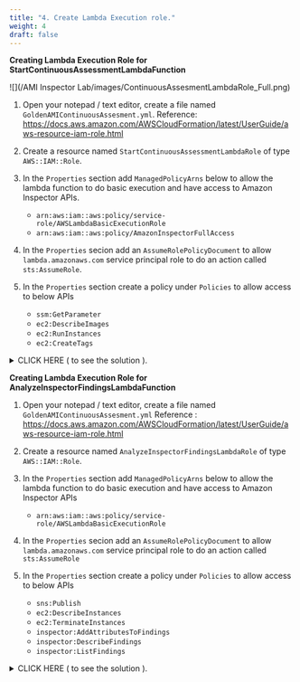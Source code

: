 ```yaml
---
title: "4. Create Lambda Execution role."
weight: 4
draft: false
---
```


**Creating Lambda Execution Role for StartContinuousAssessmentLambdaFunction**

![](/AMI Inspector Lab/images/ContinuousAssesmentLambdaRole_Full.png)

1. Open your notepad / text editor, create a file named `GoldenAMIContinuousAssesment.yml`.
   Reference: https://docs.aws.amazon.com/AWSCloudFormation/latest/UserGuide/aws-resource-iam-role.html

2. Create a resource named `StartContinuousAssessmentLambdaRole` of type `AWS::IAM::Role`.

3. In the `Properties` section add `ManagedPolicyArns` below to allow the lambda function to do basic execution and have access to Amazon Inspector APIs.
    * `arn:aws:iam::aws:policy/service-role/AWSLambdaBasicExecutionRole`
    * `arn:aws:iam::aws:policy/AmazonInspectorFullAccess`

4. In the `Properties` secion add an `AssumeRolePolicyDocument` to allow `lambda.amazonaws.com` service principal role to do an action called `sts:AssumeRole`.

5. In the `Properties` section create a policy under `Policies` to allow access to below APIs        
    * `ssm:GetParameter`
    * `ec2:DescribeImages`
    * `ec2:RunInstances`
    * `ec2:CreateTags`

<details><summary>CLICK HERE ( to see the solution ).</summary>

```
  StartContinuousAssessmentLambdaRole: 
    Properties: 
      AssumeRolePolicyDocument: 
        Statement: 
          - 
            Action: 
              - "sts:AssumeRole"
            Effect: Allow
            Principal: 
              Service: 
                - lambda.amazonaws.com
        Version: "2012-10-17"
      ManagedPolicyArns: 
        - "arn:aws:iam::aws:policy/service-role/AWSLambdaBasicExecutionRole"
        - "arn:aws:iam::aws:policy/AmazonInspectorFullAccess"
      Path: /
      Policies: 
        - 
          PolicyDocument: 
            Statement: 
              - 
                Action: 
                  - "ssm:GetParameter"
                  - "ec2:DescribeImages"
                  - "ec2:RunInstances"
                  - "ec2:CreateTags"
                Effect: Allow
                Resource: "*"
                Sid: StartContinuousAssessmentLambdaPolicyStmt
            Version: "2012-10-17"
          PolicyName: root
    Type: "AWS::IAM::Role"
```

</details>


**Creating Lambda Execution Role for AnalyzeInspectorFindingsLambdaFunction**

1. Open your notepad / text editor, create a file named `GoldenAMIContinuousAssesment.yml`
    Reference : https://docs.aws.amazon.com/AWSCloudFormation/latest/UserGuide/aws-resource-iam-role.html

2. Create a resource named `AnalyzeInspectorFindingsLambdaRole` of type `AWS::IAM::Role`.
3. In the `Properties` section add `ManagedPolicyArns` below to allow the lambda function to do basic execution and have access to Amazon Inspector APIs 
    * `arn:aws:iam::aws:policy/service-role/AWSLambdaBasicExecutionRole`
4. In the `Properties` secion add an `AssumeRolePolicyDocument` to allow `lambda.amazonaws.com` service principal role to do an action called `sts:AssumeRole`
5. In the `Properties` section create a policy under `Policies` to allow access to below APIs        
    * `sns:Publish`
    * `ec2:DescribeInstances`
    * `ec2:TerminateInstances`
    * `inspector:AddAttributesToFindings`
    * `inspector:DescribeFindings`
    * `inspector:ListFindings`

<details><summary>CLICK HERE ( to see the solution ).</summary>
```
  AnalyzeInspectorFindingsLambdaRole: 
    Properties: 
      AssumeRolePolicyDocument: 
        Statement: 
          - 
            Action: 
              - "sts:AssumeRole"
            Effect: Allow
            Principal: 
              Service: 
                - lambda.amazonaws.com
        Version: "2012-10-17"
      ManagedPolicyArns: 
        - "arn:aws:iam::aws:policy/service-role/AWSLambdaBasicExecutionRole"
      Path: /
      Policies: 
        - 
          PolicyDocument: 
            Statement: 
              - 
                Action: 
                  - "sns:Publish"
                  - "ec2:DescribeInstances"
                  - "ec2:TerminateInstances"
                  - "inspector:AddAttributesToFindings"
                  - "inspector:DescribeFindings"
                  - "inspector:ListFindings"
                Effect: Allow
                Resource: "*"
                Sid: AnalyzeInspectorFindingsLambdaPolicyStmt
            Version: "2012-10-17"
          PolicyName: AnalyzeInspectorFindingsLambdaPolicy
    Type: "AWS::IAM::Role"
```
</details>


